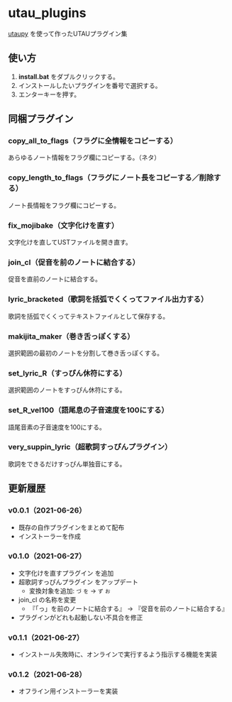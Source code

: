 # utau_plugins
[utaupy](https://github.com/oatsu-gh/utaupy) を使って作ったUTAUプラグイン集

## 使い方

1. **install.bat** をダブルクリックする。
2. インストールしたいプラグインを番号で選択する。
3. エンターキーを押す。

## 同梱プラグイン

### copy_all_to_flags（フラグに全情報をコピーする）

あらゆるノート情報をフラグ欄にコピーする。（ネタ）

### copy_length_to_flags（フラグにノート長をコピーする／削除する）

ノート長情報をフラグ欄にコピーする。

### fix_mojibake（文字化けを直す）

文字化けを直してUSTファイルを開き直す。

### join_cl（促音を前のノートに結合する）

促音を直前のノートに結合する。

### lyric_bracketed（歌詞を括弧でくくってファイル出力する）

歌詞を括弧でくくってテキストファイルとして保存する。

### makijita_maker（巻き舌っぽくする）

選択範囲の最初のノートを分割して巻き舌っぽくする。

### set_lyric_R（すっぴん休符にする）

選択範囲のノートをすっぴん休符にする。

### set_R_vel100（語尾息の子音速度を100にする）

語尾音素の子音速度を100にする。

### very_suppin_lyric（超歌詞すっぴんプラグイン）

歌詞をできるだけすっぴん単独音にする。

## 更新履歴

### v0.0.1（2021-06-26）

- 既存の自作プラグインをまとめて配布
- インストーラーを作成

### v0.1.0（2021-06-27）

- 文字化けを直すプラグイン を追加
- 超歌詞すっぴんプラグイン をアップデート
    - 変換対象を追加: `づ` `を` → `ず` `お`
- join_cl の名称を変更
    - 『「っ」を前のノートに結合する』 → 『促音を前のノートに結合する』
- プラグインがどれも起動しない不具合を修正

### v0.1.1（2021-06-27）

- インストール失敗時に、オンラインで実行するよう指示する機能を実装

### v0.1.2（2021-06-28）

- オフライン用インストーラーを実装
